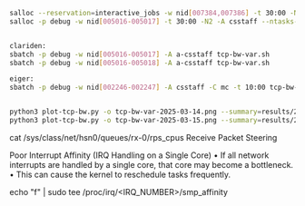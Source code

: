 ```bash
salloc --reservation=interactive_jobs -w nid[007384,007386] -t 30:00 -N2 -A csstaff --ntasks-per-node=1
salloc -p debug -w nid[005016-005017] -t 30:00 -N2 -A csstaff --ntasks-per-node=1


clariden:
sbatch -p debug -w nid[005016-005017] -A a-csstaff tcp-bw-var.sh
sbatch -p debug -w nid[005016-005018] -A a-csstaff tcp-bw-var.sh

eiger:
sbatch -p debug -w nid[002246-002247] -A csstaff -C mc -t 10:00 tcp-bw-var.sh


python3 plot-tcp-bw.py -o tcp-bw-var-2025-03-14.png --summary=results/2025-03-14/summary.txt results/2025-03-14/nj-*out
python3 plot-tcp-bw.py -o tcp-bw-var-2025-03-15.png --summary=results/2025-03-15/summary.txt results/2025-03-15/nj-*out

```



cat /sys/class/net/hsn0/queues/rx-0/rps_cpus
Receive Packet Steering

Poor Interrupt Affinity (IRQ Handling on a Single Core)
	•	If all network interrupts are handled by a single core, that core may become a bottleneck.
	•	This can cause the kernel to reschedule tasks frequently.

echo "f" | sudo tee /proc/irq/<IRQ_NUMBER>/smp_affinity
